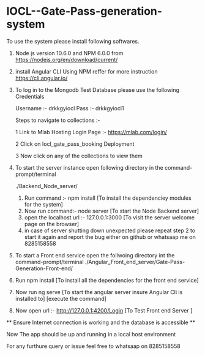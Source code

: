 # IOCL--Gate-Pass-generation-system

To use the system please install following softwares.

1. Node js version 10.6.0 and NPM 6.0.0 from https://nodejs.org/en/download/current/

2. install Angular CLI Using NPM reffer for more instruction  https://cli.angular.io/

3. To log in to the Mongodb Test Database please use the following Credentials

   Username :- drkkgyiocl
   Pass     :- drkkgyiocl1
   
   Steps to navigate to collections :-
   
   1 Link to Mlab Hosting Login Page :- https://mlab.com/login/
   
   2 Click on Iocl_gate_pass_booking Deployment
   
   3 Now click on any of the collections to view them

4. To start the server instance open following directory in the command-prompt/terminal
     
     ./Backend_Node_server/
   
   1. Run command :- npm install                        [To install the dependenciey modules for the system]
   2. Now run command:- node server                     [To start the Node Backend server]
   3. open the localhost url :- 127.0.0.1:3000          [To visit the server welcome page on the browser]
   4. in case of server shutting down unexpected please repeat step 2 to start it again and report the bug either on github
    or whatsaap me on 8285158558
   
 5. To start a Front end service open the follwoing directory int the command-prompt/terminal
   ./Angular_Front_end_server/Gate-Pass-Generation-Front-end/
   
   1. Run npm install                                   [To install all the dependencies for the front end service]
   2. Now run ng serve                                  [To start the angular server insure Angular Cli is installed to]
                                                        [execute the command]
   3. Now open url :- http://127.0.0.1:4200/Login       [To Test Front end Server ]
   
   ** Ensure Internet connection is working and the database is accessible **
   
   Now The app should be up and running in a local host environment 
   
   For any furthure query or issue feel free to whatsaap on 8285158558
   
